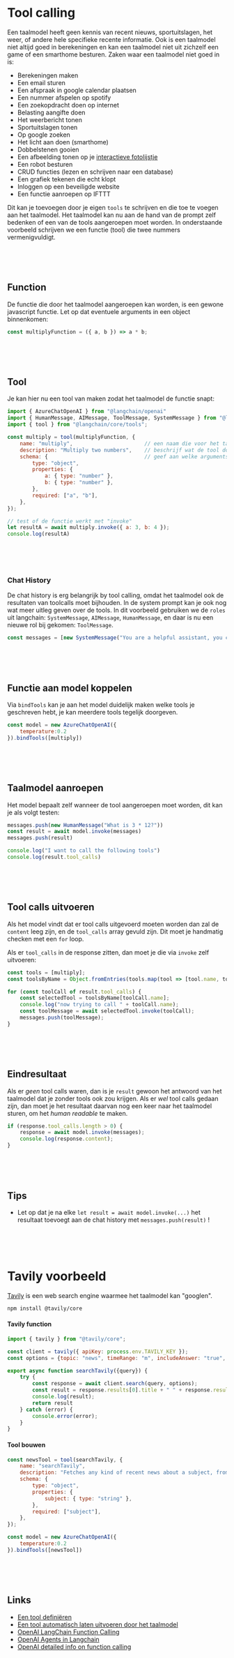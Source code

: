 # Tool calling

Een taalmodel heeft geen kennis van recent nieuws, sportuitslagen, het weer, of andere hele specifieke recente informatie. Ook is een taalmodel niet altijd goed in berekeningen en kan een taalmodel niet uit zichzelf een game of een smarthome besturen. Zaken waar een taalmodel niet goed in is:

- Berekeningen maken
- Een email sturen
- Een afspraak in google calendar plaatsen
- Een nummer afspelen op spotify
- Een zoekopdracht doen op internet
- Belasting aangifte doen
- Het weerbericht tonen
- Sportuitslagen tonen
- Op google zoeken
- Het licht aan doen (smarthome)
- Dobbelstenen gooien
- Een afbeelding tonen op je [interactieve fotolijstje](https://www.youtube.com/watch?v=L5PvQj1vfC4)
- Een robot besturen
- CRUD functies (lezen en schrijven naar een database)
- Een grafiek tekenen die echt klopt
- Inloggen op een beveiligde website
- Een functie aanroepen op IFTTT

Dit kan je toevoegen door je eigen `tools` te schrijven en die toe te voegen aan het taalmodel. Het taalmodel kan nu aan de hand van de prompt zelf bedenken of een van de tools aangeroepen moet worden. In onderstaande voorbeeld schrijven we een functie (tool) die twee nummers vermenigvuldigt. 

<br><br><br>

## Function

De functie die door het taalmodel aangeroepen kan worden, is een gewone javascript functie. Let op dat eventuele arguments in een object binnenkomen:

```js
const multiplyFunction = ({ a, b }) => a * b;
```

<br><br><br>

## Tool 

Je kan hier nu een tool van maken zodat het taalmodel de functie snapt:

```js
import { AzureChatOpenAI } from "@langchain/openai"
import { HumanMessage, AIMessage, ToolMessage, SystemMessage } from "@langchain/core/messages";
import { tool } from "@langchain/core/tools";

const multiply = tool(multiplyFunction, {
    name: "multiply",                       // een naam die voor het taalmodel duidelijk maakt wat de tool doet
    description: "Multiply two numbers",    // beschrijf wat de tool doet en wanneer het taalmodel dit nodig heeft
    schema: {                               // geef aan welke arguments de tool verwacht. voor "multiply" zijn dat twee getallen met de namen a en b
        type: "object",
        properties: {
            a: { type: "number" },
            b: { type: "number" },
        },
        required: ["a", "b"],
    },
});

// test of de functie werkt met "invoke"
let resultA = await multiply.invoke({ a: 3, b: 4 });
console.log(resultA)
```
<Br><Br><br>

### Chat History

De chat history is erg belangrijk by tool calling, omdat het taalmodel ook de resultaten van toolcalls moet bijhouden. In de system prompt kan je ook nog wat meer uitleg geven over de tools. In dit voorbeeld gebruiken we de `roles` uit langchain:  `SystemMessage`, `AIMessage`, `HumanMessage`, en daar is nu een nieuwe rol bij gekomen: `ToolMessage`.

```js
const messages = [new SystemMessage("You are a helpful assistant, you can use the multiply tool to multiply two numbers")]
```

<br>
<br>
<br>

## Functie aan model koppelen

Via `bindTools` kan je aan het model duidelijk maken welke tools je geschreven hebt, je kan meerdere tools tegelijk doorgeven.

```js
const model = new AzureChatOpenAI({
    temperature:0.2
}).bindTools([multiply])
```
<br>
<br>
<br>

## Taalmodel aanroepen

Het model bepaalt zelf wanneer de tool aangeroepen moet worden, dit kan je als volgt testen:

```js
messages.push(new HumanMessage("What is 3 * 12?"))
const result = await model.invoke(messages)
messages.push(result)

console.log("I want to call the following tools")
console.log(result.tool_calls)
```
<br><br><br>

## Tool calls uitvoeren

Als het model vindt dat er tool calls uitgevoerd moeten worden dan zal de `content` leeg zijn, en de `tool_calls` array gevuld zijn. Dit moet je handmatig checken met een `for` loop. 

Als er `tool_calls` in de response zitten, dan moet je die via `invoke` zelf uitvoeren:

```js
const tools = [multiply]; 
const toolsByName = Object.fromEntries(tools.map(tool => [tool.name, tool]));

for (const toolCall of result.tool_calls) {
    const selectedTool = toolsByName[toolCall.name];
    console.log("now trying to call " + toolCall.name);
    const toolMessage = await selectedTool.invoke(toolCall);
    messages.push(toolMessage);
}
```

<br><br><br>


## Eindresultaat

Als er *geen* tool calls waren, dan is je `result` gewoon het antwoord van het taalmodel dat je zonder tools ook zou krijgen. Als er *wel* tool calls gedaan zijn, dan moet je het resultaat daarvan nog een keer naar het taalmodel sturen, om het *human readable* te maken.

```js
if (response.tool_calls.length > 0) {
    response = await model.invoke(messages);
    console.log(response.content);
}
```


<br><br><br>

## Tips

- Let op dat je na elke `let result = await model.invoke(...)` het resultaat toevoegt aan de chat history met `messages.push(result)` !

<br><br><br>



# Tavily voorbeeld

[Tavily](https://tavily.com) is een web search engine waarmee het taalmodel kan "googlen". 

```sh
npm install @tavily/core
```

#### Tavily function

```js
import { tavily } from "@tavily/core";

const client = tavily({ apiKey: process.env.TAVILY_KEY });
const options = {topic: "news", timeRange: "m", includeAnswer: "true", maxResults:1, days: 5 }

export async function searchTavily({query}) {   
    try {
        const response = await client.search(query, options);
        const result = response.results[0].title + " " + response.results[0].content
        console.log(result);
        return result
    } catch (error) {
        console.error(error);
    }
}
```
#### Tool bouwen

```js
const newsTool = tool(searchTavily, {
    name: "searchTavily",
    description: "Fetches any kind of recent news about a subject, from an online search engine.", 
    schema: {
        type: "object",
        properties: {
            subject: { type: "string" },
        },
        required: ["subject"],
    },
});

const model = new AzureChatOpenAI({
    temperature:0.2
}).bindTools([newsTool])
```



<br><br><br>

## Links

- [Een tool definiëren](https://js.langchain.com/docs/concepts/tools/)
- [Een tool automatisch laten uitvoeren door het taalmodel](https://js.langchain.com/docs/concepts/tool_calling/)
- [OpenAI LangChain Function Calling](https://js.langchain.com/docs/integrations/chat/openai)
- [OpenAI Agents in Langchain](https://js.langchain.com/docs/modules/agents/)
- [OpenAI detailed info on function calling](https://platform.openai.com/docs/guides/function-calling?lang=node.js)
